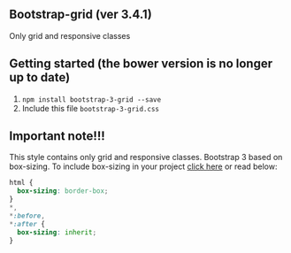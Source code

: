 ## Bootstrap-grid (ver 3.4.1)
Only grid and responsive classes

## Getting started (the bower version is no longer up to date)
1. ```npm install bootstrap-3-grid --save```
2. Include this file ```bootstrap-3-grid.css```

## Important note!!!
This style contains only grid and responsive classes. Bootstrap 3 based on box-sizing. To include box-sizing in your project [click here](https://css-tricks.com/inheriting-box-sizing-probably-slightly-better-best-practice) or read below:

```css
html {
  box-sizing: border-box;
}
*,
*:before,
*:after {
  box-sizing: inherit;
}
```
